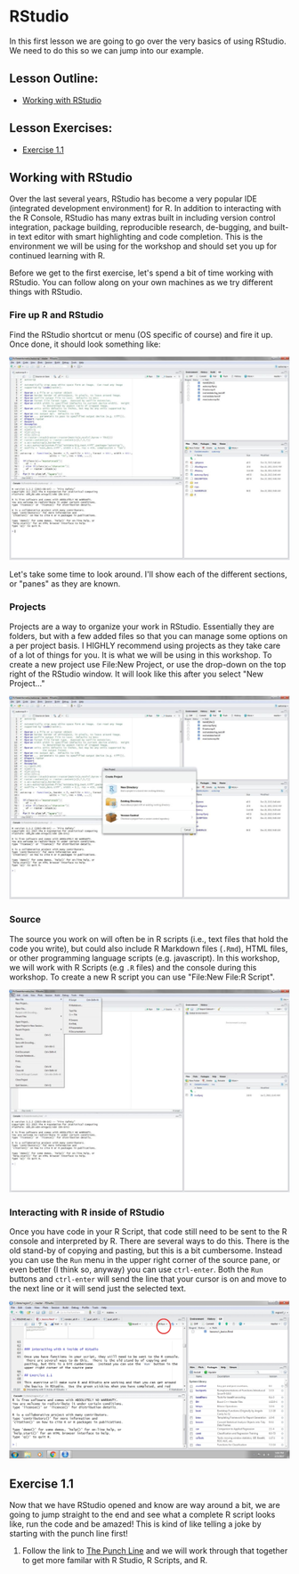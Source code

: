 

# RStudio

In this first lesson we are going to go over the very basics of using RStudio.  We need to do this so we can jump into our example.

## Lesson Outline:

- [Working with RStudio](#working-with-rstudio)

## Lesson Exercises:
- [Exercise 1.1](#exercise-11)

## Working with RStudio
Over the last several years, RStudio has become a very popular IDE (integrated development environment) for R. In addition to interacting with the R Console, RStudio has many extras built in including version control integration, package building, reproducible research, de-bugging, and built-in text editor with smart highlighting and code completion.  This is the environment we will be using for the workshop and should set you up for continued learning with R.

Before we get to the first exercise, let's spend a bit of time working with RStudio.  You can follow along on your own machines as we try different things with RStudio.

### Fire up R and RStudio
Find the RStudio shortcut or menu (OS specific of course) and fire it up.  Once done, it should look something like:

![rstudio](figures/rstudio.jpg)


Let's take some time to look around.  I'll show each of the different sections, or "panes" as they are known.

### Projects

Projects are a way to organize your work in RStudio.  Essentially they are folders, but with a few added files so that you can manage some options on a per project basis. I HIGHLY recommend using projects as they take care of a lot of things for you.  It is what we will be using in this workshop. To create a new project use File:New Project, or use the drop-down on the top right of the RStudio window.  It will look like this after you select "New Project..."

![rstudio proj](figures/rstudio_proj.jpg)

### Source

The source you work on will often be in R scripts (i.e., text files that hold the code you write), but could also include R Markdown files (`.Rmd`), HTML files, or other programming language scripts (e.g. javascript).  In this workshop, we will work with R Scripts (e.g `.R` files) and the console during this workshop.  To create a new R script you can use "File:New File:R Script".

![rstudio script](figures/rstudio_script.jpg)


### Interacting with R inside of RStudio

Once you have code in your R Script, that code still need to be sent to the R console and interpreted by R.  There are several ways to do this.  There is the old stand-by of copying and pasting, but this is a bit cumbersome.  Instead you can use the `Run` menu in the upper right corner of the source pane, or even better (I think so, anyway) you can use `ctrl-enter`.  Both the `Run` buttons and `ctrl-enter` will send the line that your cursor is on and move to the next line or it will send just the selected text.

![rstudio-script](figures/rstudio_run.jpg)

## Exercise 1.1

Now that we have RStudio opened and know are way around a bit, we are going to jump straight to the end and see what a complete R script looks like, run the code and be amazed!  This is kind of like telling a joke by starting with the punch line first!

1. Follow the link to [The Punch Line](punchline.md) and we will work through that together to get more familar with R Studio, R Scripts, and R. 

